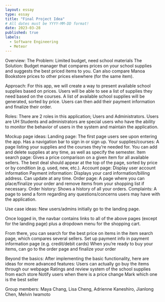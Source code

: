 ```yaml
---
layout: essay
type: essay
title: "Final Project Idea"
# All dates must be YYYY-MM-DD format!
date: 2023-03-28
published: true
labels:
  - Software Engineering
  - Meteor
---
```


Overview: 
The Problem: Limited budget, need school materials
The Solution: Budget manager that compares prices on your school supplies and suggests the best priced items to you. Can also compare Manoa Bookstore prices to other prices elsewhere (for the same item).

Approach:
For this app, we will create a way to present available school supplies based on prices. Users will be able to see a list of supplies they need based on the courses. A list of available school supplies will be generated, sorted by price. Users can then add their payment information and finalize their order.

Roles: There are 2 roles in this application; Users and Administrators.  Users are UH Students and administrators are special users who have the ability to monitor the behavior of users in the system and maintain the application. 

Mockup page ideas:
Landing page: The first page users see upon entering the app. Has a navigation bar to sign in or sign up.
Your supplies/courses: A page listing your supplies and the courses they’re needed for. You can add and delete supplies at any time, as well as specify the semester.
Item search page: Gives a price comparison on a given item for all available sellers. The best deal should appear at the top of the page, sorted by price or by condition (e.g. used, new, etc.). 
Account page: Display user account information 
Payment information: Displays your card information/billing address. Can update at any time.
Order page: A page where you can place/finalize your order and remove items from your shopping list if necessary.
Order history: Shows a history of all your orders.
Complaints: A page to send a form regarding any questions/concerns users may have with the application.

Use case ideas:
New users/admins initially go to the landing page.

Once logged in, the navbar contains links to all of the above pages (except for the landing page) plus a dropdown menu for the shopping cart. 

From there, you can search for the best price on items in the item search page, which compares several sellers.
Set up payment info in payment information page (e.g. credit/debit cards)
When you’re ready to buy your items, can go to the order page and finalize your order


Beyond the basics:
After implementing the basic functionality, here are ideas for more advanced features:
Users can actually go buy the items through our webpage 
Ratings and review system of the school supplies from each store 
Notify users when there is a price change 
Mark which one is the best seller


Group members: Maya Chang, Lisa Cheng, Adrienne Kaneshiro, Jianlong Chen, Melvin Iwamoto






